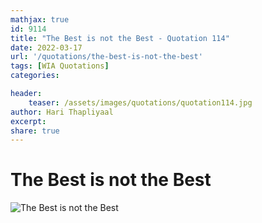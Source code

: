 ```yaml
---
mathjax: true
id: 9114
title: "The Best is not the Best - Quotation 114"
date: 2022-03-17
url: '/quotations/the-best-is-not-the-best'
tags: [WIA Quotations] 
categories: 

header:
    teaser: /assets/images/quotations/quotation114.jpg
author: Hari Thapliyaal 
excerpt:
share: true 
---
```


# The Best is not the Best

![The Best is not the Best](/assets/images/quotations/quotation114.jpg)
